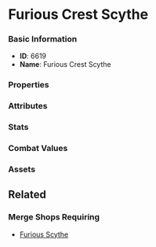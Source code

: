 # Furious Crest Scythe

<no description available>

### Basic Information

- **ID**: 6619
- **Name**: Furious Crest Scythe

### Properties


### Attributes


### Stats


### Combat Values


### Assets


## Related

### Merge Shops Requiring

- [Furious Scythe](../merge-shops/104-furious-scythe.md)

